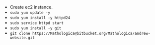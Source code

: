 - Create ec2 instance.
- `sudo yum update -y`
- `sudo yum install -y httpd24`
- `sudo service httpd start`
- `sudo yum install -y git`
- `git clone https://Mathologica@bitbucket.org/Mathologica/andrew-website.git`
